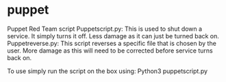 # puppet
Puppet Red Team script
Puppetscript.py: This is used to shut down a service. It simply turns it off. Less damage as it can just be turned back on.
Puppetreverse.py: This script reverses a specific file that is chosen by the user. More damage as this will need to be corrected before service turns back on.

To use simply run the script on the box using: Python3 puppetscript.py
